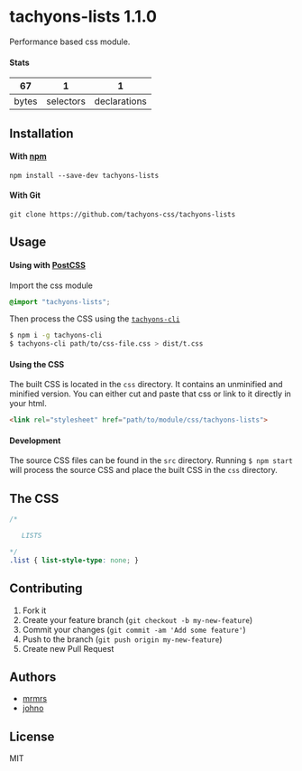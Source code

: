# tachyons-lists 1.1.0

Performance based css module.

#### Stats

67 | 1 | 1
---|---|---
bytes | selectors | declarations

## Installation

#### With [npm](https://npmjs.com)

```
npm install --save-dev tachyons-lists
```

#### With Git

```
git clone https://github.com/tachyons-css/tachyons-lists
```

## Usage

#### Using with [PostCSS](https://github.com/postcss/postcss)

Import the css module

```css
@import "tachyons-lists";
```

Then process the CSS using the [`tachyons-cli`](https://github.com/tachyons-css/tachyons-cli)

```sh
$ npm i -g tachyons-cli
$ tachyons-cli path/to/css-file.css > dist/t.css
```

#### Using the CSS

The built CSS is located in the `css` directory. It contains an unminified and minified version.
You can either cut and paste that css or link to it directly in your html.

```html
<link rel="stylesheet" href="path/to/module/css/tachyons-lists">
```

#### Development

The source CSS files can be found in the `src` directory.
Running `$ npm start` will process the source CSS and place the built CSS in the `css` directory.

## The CSS

```css
/*

   LISTS

*/
.list { list-style-type: none; }
```

## Contributing

1. Fork it
2. Create your feature branch (`git checkout -b my-new-feature`)
3. Commit your changes (`git commit -am 'Add some feature'`)
4. Push to the branch (`git push origin my-new-feature`)
5. Create new Pull Request

## Authors

* [mrmrs](http://mrmrs.io)
* [johno](http://johnotander.com)

## License

MIT

